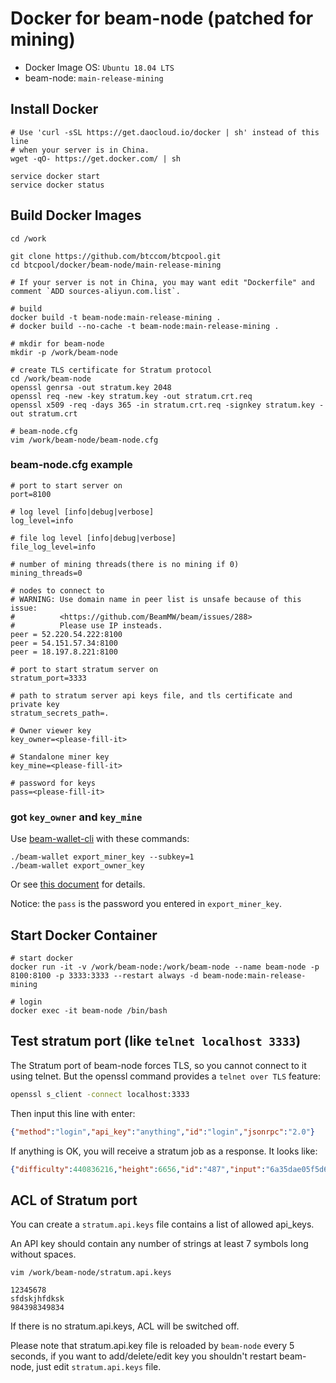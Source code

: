 Docker for beam-node (patched for mining)
============================

* Docker Image OS: `Ubuntu 18.04 LTS`
* beam-node: `main-release-mining`

## Install Docker

```
# Use 'curl -sSL https://get.daocloud.io/docker | sh' instead of this line
# when your server is in China.
wget -qO- https://get.docker.com/ | sh

service docker start
service docker status
```

## Build Docker Images

```
cd /work

git clone https://github.com/btccom/btcpool.git
cd btcpool/docker/beam-node/main-release-mining

# If your server is not in China, you may want edit "Dockerfile" and comment `ADD sources-aliyun.com.list`.

# build
docker build -t beam-node:main-release-mining .
# docker build --no-cache -t beam-node:main-release-mining .

# mkdir for beam-node
mkdir -p /work/beam-node

# create TLS certificate for Stratum protocol
cd /work/beam-node
openssl genrsa -out stratum.key 2048
openssl req -new -key stratum.key -out stratum.crt.req
openssl x509 -req -days 365 -in stratum.crt.req -signkey stratum.key -out stratum.crt

# beam-node.cfg
vim /work/beam-node/beam-node.cfg
```

### beam-node.cfg example

```
# port to start server on
port=8100

# log level [info|debug|verbose]
log_level=info

# file log level [info|debug|verbose]
file_log_level=info

# number of mining threads(there is no mining if 0)
mining_threads=0

# nodes to connect to
# WARNING: Use domain name in peer list is unsafe because of this issue:
#          <https://github.com/BeamMW/beam/issues/288>
#          Please use IP insteads.
peer = 52.220.54.222:8100
peer = 54.151.57.34:8100
peer = 18.197.8.221:8100

# port to start stratum server on
stratum_port=3333

# path to stratum server api keys file, and tls certificate and private key
stratum_secrets_path=.

# Owner viewer key
key_owner=<please-fill-it>

# Standalone miner key
key_mine=<please-fill-it>

# password for keys
pass=<please-fill-it>
```
### got `key_owner` and `key_mine`
Use [beam-wallet-cli](https://github.com/BeamMW/beam/releases) with these commands:
```
./beam-wallet export_miner_key --subkey=1
./beam-wallet export_owner_key
```

Or see [this document](https://beam-docs.readthedocs.io/en/latest/rtd_pages/user_mining_beam.html#mining-using-external-miner) for details.

Notice: the `pass` is the password you entered in `export_miner_key`.

## Start Docker Container

```
# start docker
docker run -it -v /work/beam-node:/work/beam-node --name beam-node -p 8100:8100 -p 3333:3333 --restart always -d beam-node:main-release-mining

# login
docker exec -it beam-node /bin/bash
```

## Test stratum port (like `telnet localhost 3333`)

The Stratum port of beam-node forces TLS, so you cannot connect to it using telnet. But the openssl command provides a `telnet over TLS` feature:
```bash
openssl s_client -connect localhost:3333
```

Then input this line with enter:
```json
{"method":"login","api_key":"anything","id":"login","jsonrpc":"2.0"}
```

If anything is OK, you will receive a stratum job as a response. It looks like:
```json
{"difficulty":440836216,"height":6656,"id":"487","input":"6a35dae05f5d6b16e419e31ede77c94bf1cec7a6a822636cea10f9c8897914d5","jsonrpc":"2.0","method":"job"}
```

## ACL of Stratum port

You can create a `stratum.api.keys` file contains a list of allowed api_keys.

An API key should contain any number of strings at least 7 symbols long without spaces.
```
vim /work/beam-node/stratum.api.keys
```
```
12345678
sfdskjhfdksk
984398349834
```

If there is no stratum.api.keys, ACL will be switched off.

Please note that stratum.api.key file is reloaded by `beam-node` every 5 seconds, if you want to add/delete/edit key you shouldn't restart beam-node, just edit `stratum.api.keys` file.
